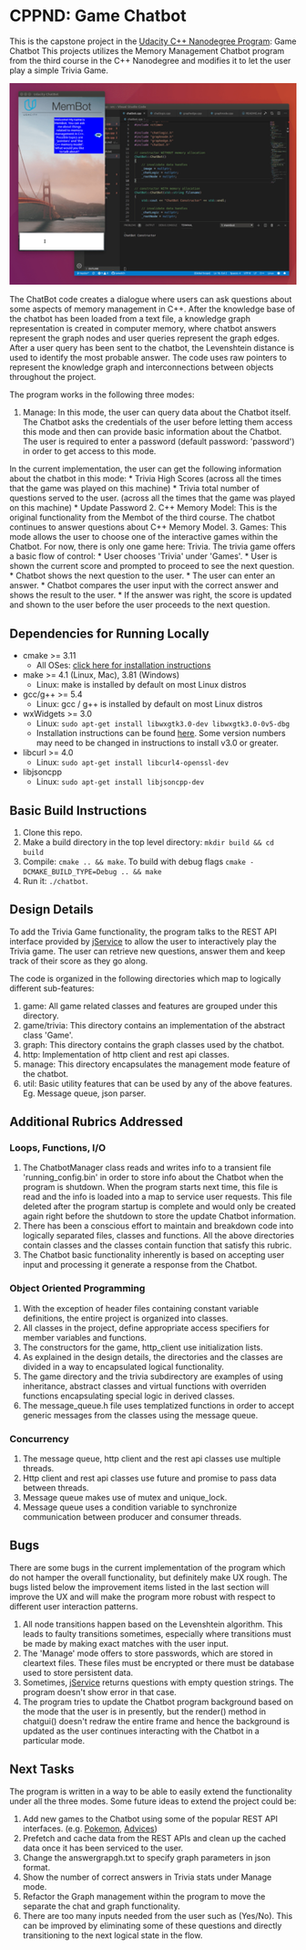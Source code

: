 # CPPND: Game Chatbot

This is the capstone project in the [Udacity C++ Nanodegree Program](https://www.udacity.com/course/c-plus-plus-nanodegree--nd213): Game Chatbot
This projects utilizes the Memory Management Chatbot program from the third course in the C++ Nanodegree and modifies it to let the user play a simple Trivia Game.

<img src="images/chatbot_demo.gif"/>

The ChatBot code creates a dialogue where users can ask questions about some aspects of memory management in C++. After the knowledge base of the chatbot has been loaded from a text file, a knowledge graph representation is created in computer memory, where chatbot answers represent the graph nodes and user queries represent the graph edges. After a user query has been sent to the chatbot, the Levenshtein distance is used to identify the most probable answer. The code uses raw pointers to represent the knowledge graph and interconnections between objects throughout the project.

The program works in the following three modes:
1. Manage: In this mode, the user can query data about the Chatbot itself. The Chatbot asks the credentials of the user before letting them access this mode and then can provide basic information about the Chatbot. The user is required to enter a password (default password: 'password') in order to get access to this mode.

In the current implementation, the user can get the following information about the chatbot in this mode:
    * Trivia High Scores (across all the times that the game was played on this machine)
    * Trivia total number of questions served to the user. (across all the times that the game was played on this machine)
    * Update Password
2. C++ Memory Model: This is the original functionality from the Membot of the third course. The chatbot continues to answer questions about C++ Memory Model.
3. Games: This mode allows the user to choose one of the interactive games within the Chatbot. For now, there is only one game here: Trivia. The trivia game offers a basic flow of control:
    * User chooses 'Trivia' under 'Games'.
    * User is shown the current score and prompted to proceed to see the next question.
    * Chatbot shows the next question to the user.
    * The user can enter an answer.
    * Chatbot compares the user input with the correct answer and shows the result to the user.
    * If the answer was right, the score is updated and shown to the user before the user proceeds to the next question. 


## Dependencies for Running Locally
* cmake >= 3.11
  * All OSes: [click here for installation instructions](https://cmake.org/install/)
* make >= 4.1 (Linux, Mac), 3.81 (Windows)
  * Linux: make is installed by default on most Linux distros
* gcc/g++ >= 5.4
  * Linux: gcc / g++ is installed by default on most Linux distros
* wxWidgets >= 3.0
  * Linux: `sudo apt-get install libwxgtk3.0-dev libwxgtk3.0-0v5-dbg`
  * Installation instructions can be found [here](https://wiki.wxwidgets.org/Install). Some version numbers may need to be changed in instructions to install v3.0 or greater.
* libcurl >= 4.0
  * Linux: `sudo apt-get install libcurl4-openssl-dev`
* libjsoncpp
  * Linux: `sudo apt-get install libjsoncpp-dev`

## Basic Build Instructions

1. Clone this repo.
2. Make a build directory in the top level directory: `mkdir build && cd build`
3. Compile: `cmake .. && make`. To build with debug flags `cmake -DCMAKE_BUILD_TYPE=Debug .. && make`
4. Run it: `./chatbot`.

## Design Details
To add the Trivia Game functionality, the program talks to the REST API interface provided by [jService](http://jservice.io/) to allow the user to interactively play the Trivia game. The user can retrieve new questions, answer them and keep track of their score as they go along.

The code is organized in the following directories which map to logically different sub-features:
1. game: All game related classes and features are grouped under this directory.
2. game/trivia: This directory contains an implementation of the abstract class 'Game'.
3. graph: This directory contains the graph classes used by the chatbot.
4. http: Implementation of http client and rest api classes.
5. manage: This directory encapsulates the management mode feature of the chatbot.
6. util: Basic utility features that can be used by any of the above features. Eg. Message queue, json parser.

## Additional Rubrics Addressed
### Loops, Functions, I/O
1. The ChatbotManager class reads and writes info to a transient file 'running_config.bin' in order to store info about the Chatbot when the program is shutdown. When the program starts next time, this file is read and the info is loaded into a map to service user requests. This file deleted after the program startup is complete and would only be created again right before the shutdown to store the update Chatbot information.
2. There has been a conscious effort to maintain and breakdown code into logically separated files, classes and functions. All the above directories contain classes and the classes contain function that satisfy this rubric.
3. The Chatbot basic functionality inherently is based on accepting user input and processing it generate a response from the Chatbot.

### Object Oriented Programming
1. With the exception of header files containing constant variable definitions, the entire project is organized into classes.
2. All classes in the project, define appropriate access specifiers for member variables and functions.
3. The constructors for the game, http_client use initialization lists.
4. As explained in the design details, the directories and the classes are divided in a way to encapsulated logical functionality.
5. The game directory and the trivia subdirectory are examples of using inheritance, abstract classes and virtual functions with overriden functions encapsulating special logic in derived classes.
6. The message_queue.h file uses templatized functions in order to accept generic messages from the classes using the message queue.

### Concurrency
1. The message queue, http client and the rest api classes use multiple threads.
2. Http client and rest api classes use future and promise to pass data between threads.
3. Message queue makes use of mutex and unique_lock.
4. Message queue uses a condition variable to synchronize communication between producer and consumer threads.

## Bugs
There are some bugs in the current implementation of the program which do not hamper the overall functionality, but definitely make UX rough. The bugs listed below the improvement items listed in the last section will improve the UX and will make the program more robust with respect to different user interaction patterns. 
1. All node transitions happen based on the Levenshtein algorithm. This leads to faulty transitions sometimes, especially where transitions must be made by making exact matches with the user input.
2. The 'Manage' mode offers to store passwords, which are stored in cleartext files. These files must be encrypted or there must be database used to store persistent data.
3. Sometimes, [jService](http://jservice.io/) returns questions with empty question strings. The program doesn't show error in that case.
4. The program tries to update the Chatbot program background based on the mode that the user is in presently, but the render() method in chatgui() doesn't redraw the entire frame and hence the background is updated as the user continues interacting with the Chatbot in a particular mode.

## Next Tasks
The program is written in a way to be able to easily extend the functionality under all the three modes. Some future ideas to extend the project could be:
1. Add new games to the Chatbot using some of the popular REST API interfaces. (e.g. [Pokemon](https://pokeapi.co/), [Advices](https://api.adviceslip.com/))
2. Prefetch and cache data from the REST APIs and clean up the cached data once it has been serviced to the user. 
3. Change the answergrapgh.txt to specify graph parameters in json format.
4. Show the number of correct answers in Trivia stats under Manage mode. 
5. Refactor the Graph management within the program to move the separate the chat and graph functionality.
6. There are too many inputs needed from the user such as (Yes/No). This can be improved by eliminating some of these questions and directly transitioning to the next logical state in the flow.
